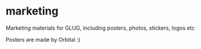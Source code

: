 # marketing
Marketing materials for GLUG, including posters, photos, stickers, logos etc

Posters are made by Orbital :)
